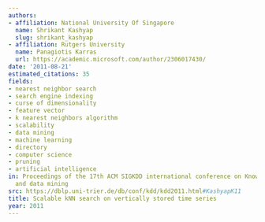 ```yaml
---
authors:
- affiliation: National University Of Singapore
  name: Shrikant Kashyap
  slug: shrikant_kashyap
- affiliation: Rutgers University
  name: Panagiotis Karras
  url: https://academic.microsoft.com/author/2306017430/
date: '2011-08-21'
estimated_citations: 35
fields:
- nearest neighbor search
- search engine indexing
- curse of dimensionality
- feature vector
- k nearest neighbors algorithm
- scalability
- data mining
- machine learning
- directory
- computer science
- pruning
- artificial intelligence
in: Proceedings of the 17th ACM SIGKDD international conference on Knowledge discovery
  and data mining
src: https://dblp.uni-trier.de/db/conf/kdd/kdd2011.html#KashyapK11
title: Scalable kNN search on vertically stored time series
year: 2011
---
```

